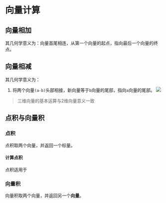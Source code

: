 # 向量计算
## 向量相加
其几何学意义为：向量首尾相连，从第一个向量的起点，指向最后一个向量的终点。

## 向量相减
其几何学意义为：
1. 将两个向量`(a-b)`头部相接，新向量等于`b`向量的尾部，指向`a`向量的尾部。
![](Pasted%20image%2020230311161108.png)

> 三维向量的基本运算与2维向量意义一致 

## 点积与向量积
### 点积
点积取两个向量，并返回一个标量。

#### 计算点积
点积适用于

### 向量积
向量积取两个向量，并返回另一个**向量**。


